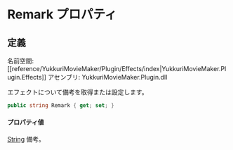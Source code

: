 # Remark プロパティ

## 定義

名前空間: [[reference/YukkuriMovieMaker/Plugin/Effects/index|YukkuriMovieMaker.Plugin.Effects]]
アセンブリ: YukkuriMovieMaker.Plugin.dll

エフェクトについて備考を取得または設定します。

```csharp
public string Remark { get; set; }
```

#### プロパティ値
[String](https://learn.microsoft.com/ja-jp/dotnet/api/system.string)
備考。